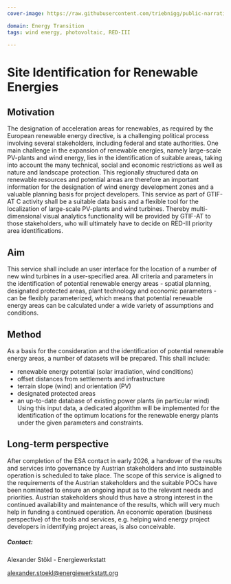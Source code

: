```yaml
---
cover-image: https://raw.githubusercontent.com/triebnigg/public-narratives/triebnigg/evapotranspiration-monitoring-2/assets/triebnigg/Enefit-Greeni-Purtse-hybriidpark-Ida-Virumaal-1749907570161.webp

domain: Energy Transition
tags: wind energy, photovoltaic, RED-III

---
```


# Site Identification for Renewable Energies
## Motivation
The designation of acceleration areas for renewables, as required by the European renewable energy directive, is a challenging political process involving several stakeholders, including federal and state authorities. One main challenge in the expansion of renewable energies, namely large-scale PV-plants and wind energy, lies in the identification of suitable areas, taking into account the many technical, social and economic restrictions as well as nature and landscape protection. This regionally structured data on renewable resources and potential areas are therefore an important information for the designation of wind energy development zones and a valuable planning basis for project developers. 
This service as part of GTIF-AT C activity shall be a suitable data basis and a flexible tool for the localization of large-scale PV-plants and wind turbines. Thereby multi-dimensional visual analytics functionality will be provided by GTIF-AT to those stakeholders, who will ultimately have to decide on RED-III priority area identifications.
## Aim
This service shall include an user interface for the location of a number of new wind turbines in a user-specified area. All criteria and parameters in the identification of potential renewable energy areas - spatial planning, designated protected areas, plant technology and economic parameters - can be flexibly parameterized, which means that potential renewable energy areas can be calculated under a wide variety of assumptions and conditions.
## Method
As a basis for the consideration and the identification of potential renewable energy areas, a number of datasets will be prepared. This shall include:
*	renewable energy potential (solar irradiation, wind conditions)
* offset distances from settlements and infrastructure
*	terrain slope (wind) and orientation (PV)
*	designated protected areas
*	an up-to-date database of existing power plants (in particular wind)
Using this input data, a dedicated algorithm will be implemented for the identification of the optimum locations for the renewable energy plants under the given parameters and constraints.
## Long-term perspective
After completion of the ESA contact in early 2026, a handover of the results and services into governance by Austrian stakeholders and into sustainable operation is scheduled to take place. The scope of this service is aligned to the requirements of the Austrian stakeholders and the suitable POCs have been nominated to ensure an ongoing input as to the relevant needs and priorities. Austrian stakeholders should thus have a strong interest in the continued availability and maintenance of the results, which will very much help in funding a continued operation.
An economic operation (business perspective) of the tools and services, e.g. helping wind energy project developers in identifying project areas, is also conceivable.
##### Contact: 
Alexander Stökl - Energiewerkstatt

alexander.stoekl@energiewerkstatt.org
